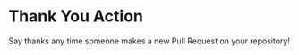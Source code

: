 Thank You Action
===============================================================================
Say thanks any time someone makes a new Pull Request on your repository!



